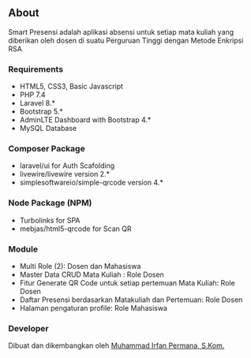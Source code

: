 ## About
Smart Presensi adalah aplikasi absensi untuk setiap mata kuliah yang diberikan oleh dosen di suatu Perguruan Tinggi dengan Metode Enkripsi RSA

### Requirements
- HTML5, CSS3, Basic Javascript
- PHP 7.4
- Laravel 8.*
- Bootstrap 5.*
- AdminLTE Dashboard with Bootstrap 4.*
- MySQL Database

### Composer Package
- laravel/ui for Auth Scafolding
- livewire/livewire version 2.*
- simplesoftwareio/simple-qrcode version 4.*

### Node Package (NPM)
- Turbolinks for SPA
- mebjas/html5-qrcode for Scan QR

### Module
- Multi Role (2): Dosen dan Mahasiswa
- Master Data CRUD Mata Kuliah : Role Dosen
- Fitur Generate QR Code untuk setiap pertemuan Mata Kuliah: Role Dosen
- Daftar Presensi berdasarkan Matakuliah dan Pertemuan: Role Dosen
- Halaman pengaturan profile: Role Mahasiswa

### Developer
Dibuat dan dikembangkan oleh [Muhammad Irfan Permana, S.Kom.](https://wa.me/+6283140617623)
